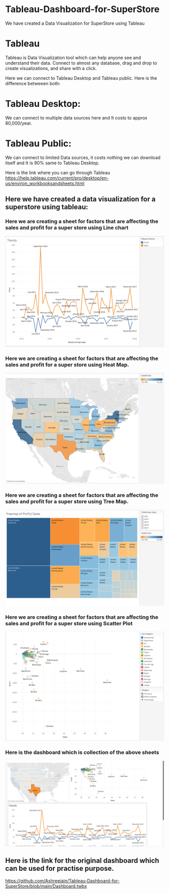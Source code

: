 # Tableau-Dashboard-for-SuperStore
We have created a Data Visualization for SuperStore using Tableau 

# Tableau 
Tableau is Data Visualization tool which can help anyone see and understand their data. Connect to almost any database, drag and drop to create visualizations, and share with a click.

Here we can connect to Tableau Desktop and Tableau public. Here is the difference betweeen both:

# Tableau Desktop: 
We can connect to multiple data sources here and It costs to approx 80,000/year.

# Tableau Public:
We can connect to limited Data sources, it costs nothing we can download itself and It is 90% same to Tableau Desktop.

Here is the link where you can go through Tableau
https://help.tableau.com/current/pro/desktop/en-us/environ_workbooksandsheets.html

## Here we have created a data visualization for a superstore using tableau:

### Here we are creating a sheet for factors that are affecting the sales and profit for a super store using Line chart

![alt text](https://github.com/Ashreejain/Tableau-Dashboard-for-SuperStore/blob/main/Trends.png)

### Here we are creating a sheet for factors that are affecting the sales and profit for a super store using Heat Map.

![alt text](https://github.com/Ashreejain/Tableau-Dashboard-for-SuperStore/blob/main/HeatMap.png)

### Here we are creating a sheet for factors that are affecting the sales and profit for a super store using Tree Map.

![alt text](https://github.com/Ashreejain/Tableau-Dashboard-for-SuperStore/blob/main/TreeMap.png)

### Here we are creating a sheet for factors that are affecting the sales and profit for a super store using Scatter Plot

![alt text](https://github.com/Ashreejain/Tableau-Dashboard-for-SuperStore/blob/main/scatterplot.png)

### Here is the dashboard which is collection of the above sheets

![alt text](https://github.com/Ashreejain/Tableau-Dashboard-for-SuperStore/blob/main/Dashboard.png)

## Here is the link for the original dashboard which can be used for practise purpose.

https://github.com/Ashreejain/Tableau-Dashboard-for-SuperStore/blob/main/Dashboard.twbx














